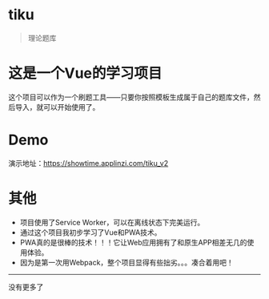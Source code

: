 # tiku

> 理论题库

# 这是一个Vue的学习项目

这个项目可以作为一个刷题工具——只要你按照模板生成属于自己的题库文件，然后导入，就可以开始使用了。

# Demo

演示地址：https://showtime.applinzi.com/tiku_v2

# 其他

- 项目使用了Service Worker，可以在离线状态下完美运行。
- 通过这个项目我初步学习了Vue和PWA技术。
- PWA真的是很棒的技术！！！它让Web应用拥有了和原生APP相差无几的使用体验。
- 因为是第一次用Webpack，整个项目显得有些拙劣。。。凑合着用吧！

---

没有更多了